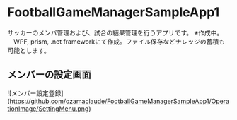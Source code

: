 # FootballGameManagerSampleApp1

サッカーのメンバ管理および、試合の結果管理を行うアプリです。
※作成中。
　WPF, prism, .net frameworkにて作成。ファイル保存などナレッジの蓄積も可能とします。


## メンバーの設定画面
![メンバー設定登録]
(https://github.com/ozamaclaude/FootballGameManagerSampleApp1/OperationImage/SettingMenu.png)



